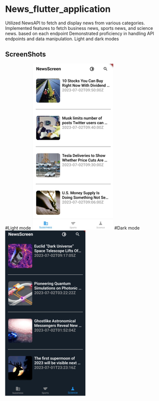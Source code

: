 # News_flutter_application

Utilized NewsAPI to fetch and display news from various categories.
Implemented features to fetch business news, sports news, and science news. based on each endpoint
Demonstrated proficiency in handling API endpoints and data manipulation.
Light and dark modes

## ScreenShots
#Light mode
![Light Mode](/assets/whitemode.png)
#Dark mode
![Dark Mode](/assets/darkmode.png)
